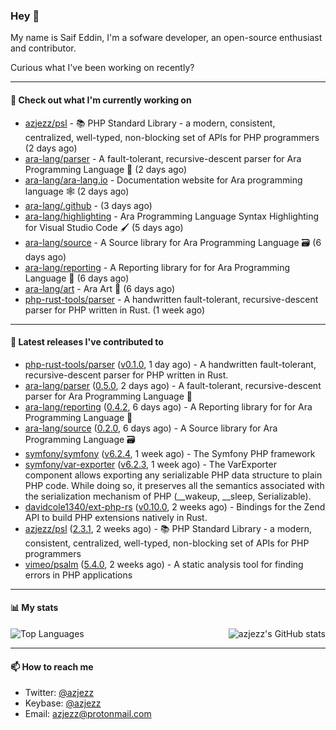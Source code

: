 ### Hey 👋

My name is Saif Eddin, I'm a sofware developer, an open-source enthusiast and contributor.

Curious what I've been working on recently?

---

#### 👷 Check out what I'm currently working on

- [azjezz/psl](https://github.com/azjezz/psl) - 📚 PHP Standard Library - a modern, consistent, centralized, well-typed, non-blocking set of APIs for PHP programmers (2 days ago)
- [ara-lang/parser](https://github.com/ara-lang/parser) - A fault-tolerant, recursive-descent parser for Ara Programming Language 🌲 (2 days ago)
- [ara-lang/ara-lang.io](https://github.com/ara-lang/ara-lang.io) - Documentation website for Ara programming language 🕸 (2 days ago)
- [ara-lang/.github](https://github.com/ara-lang/.github) -  (3 days ago)
- [ara-lang/highlighting](https://github.com/ara-lang/highlighting) - Ara Programming Language Syntax Highlighting for Visual Studio Code 🖌 (5 days ago)
- [ara-lang/source](https://github.com/ara-lang/source) - A Source library for Ara Programming Language 🗃 (6 days ago)
- [ara-lang/reporting](https://github.com/ara-lang/reporting) - A Reporting library for for Ara Programming Language 📃 (6 days ago)
- [ara-lang/art](https://github.com/ara-lang/art) - Ara Art 🎨 (6 days ago)
- [php-rust-tools/parser](https://github.com/php-rust-tools/parser) - A handwritten fault-tolerant, recursive-descent parser for PHP written in Rust. (1 week ago)

---

#### 🔭 Latest releases I've contributed to

- [php-rust-tools/parser](https://github.com/php-rust-tools/parser) ([v0.1.0](https://github.com/php-rust-tools/parser/releases/tag/v0.1.0), 1 day ago) - A handwritten fault-tolerant, recursive-descent parser for PHP written in Rust.
- [ara-lang/parser](https://github.com/ara-lang/parser) ([0.5.0](https://github.com/ara-lang/parser/releases/tag/0.5.0), 2 days ago) - A fault-tolerant, recursive-descent parser for Ara Programming Language 🌲
- [ara-lang/reporting](https://github.com/ara-lang/reporting) ([0.4.2](https://github.com/ara-lang/reporting/releases/tag/0.4.2), 6 days ago) - A Reporting library for for Ara Programming Language 📃
- [ara-lang/source](https://github.com/ara-lang/source) ([0.2.0](https://github.com/ara-lang/source/releases/tag/0.2.0), 6 days ago) - A Source library for Ara Programming Language 🗃
- [symfony/symfony](https://github.com/symfony/symfony) ([v6.2.4](https://github.com/symfony/symfony/releases/tag/v6.2.4), 1 week ago) - The Symfony PHP framework
- [symfony/var-exporter](https://github.com/symfony/var-exporter) ([v6.2.3](https://github.com/symfony/var-exporter/releases/tag/v6.2.3), 1 week ago) - The VarExporter component allows exporting any serializable PHP data structure to plain PHP code. While doing so, it preserves all the semantics associated with the serialization mechanism of PHP (__wakeup, __sleep, Serializable).
- [davidcole1340/ext-php-rs](https://github.com/davidcole1340/ext-php-rs) ([v0.10.0](https://github.com/davidcole1340/ext-php-rs/releases/tag/v0.10.0), 2 weeks ago) - Bindings for the Zend API to build PHP extensions natively in Rust.
- [azjezz/psl](https://github.com/azjezz/psl) ([2.3.1](https://github.com/azjezz/psl/releases/tag/2.3.1), 2 weeks ago) - 📚 PHP Standard Library - a modern, consistent, centralized, well-typed, non-blocking set of APIs for PHP programmers
- [vimeo/psalm](https://github.com/vimeo/psalm) ([5.4.0](https://github.com/vimeo/psalm/releases/tag/5.4.0), 2 weeks ago) - A static analysis tool for finding errors in PHP applications

---

#### 📊 My stats

<img align="right" alt="azjezz's GitHub stats" src="https://github-readme-stats.vercel.app/api?username=azjezz&count_private=1&show_icons=true&" />

![Top Languages](https://github-readme-stats.vercel.app/api/top-langs/?username=azjezz)

---

#### 📫 How to reach me

- Twitter: [@azjezz](https://twitter.com/azjezz)
- Keybase: [@azjezz](https://keybase.io/azjezz)
- Email: [azjezz@protonmail.com](mailto://azjezz@protonmail.com)

